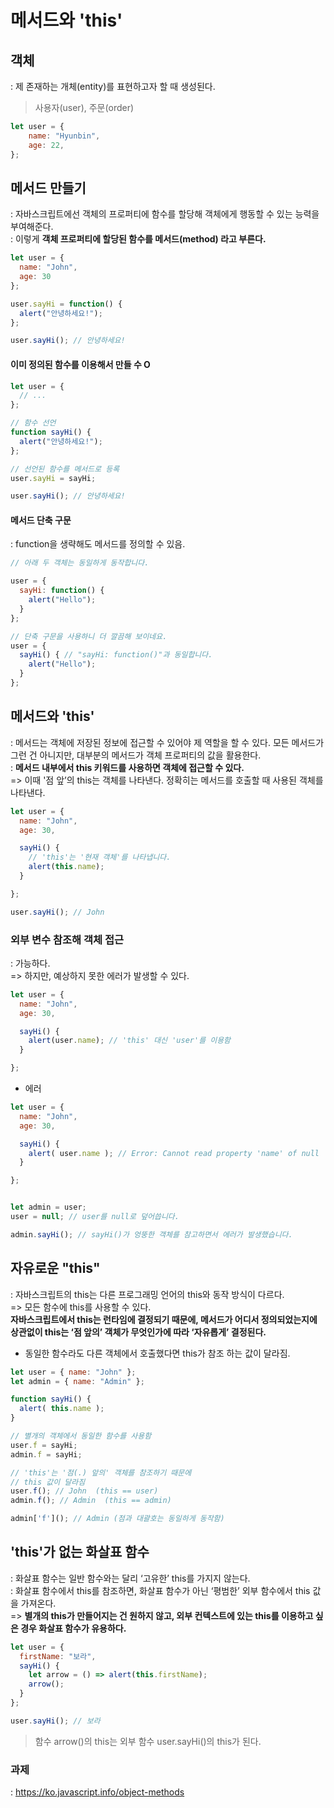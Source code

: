 # 메서드와 'this'
## 객체
: 제 존재하는 개체(entity)를 표현하고자 할 때 생성된다.
> 사용자(user), 주문(order)
``` js
let user = {
    name: "Hyunbin",
    age: 22,
};
```
## 메서드 만들기
: 자바스크립트에선 객체의 프로퍼티에 함수를 할당해 객체에게 행동할 수 있는 능력을 부여해준다.\
: 이렇게 __객체 프로퍼티에 할당된 함수를 메서드(method) 라고 부른다.__
``` js
let user = {
  name: "John",
  age: 30
};

user.sayHi = function() {
  alert("안녕하세요!");
};

user.sayHi(); // 안녕하세요!
```
#### 이미 정의된 함수를 이용해서 만들 수 O
``` js
let user = {
  // ...
};

// 함수 선언
function sayHi() {
  alert("안녕하세요!");
};

// 선언된 함수를 메서드로 등록
user.sayHi = sayHi;

user.sayHi(); // 안녕하세요!
```

#### 메서드 단축 구문
: function을 생략해도 메서드를 정의할 수 있음.
``` js
// 아래 두 객체는 동일하게 동작합니다.

user = {
  sayHi: function() {
    alert("Hello");
  }
};

// 단축 구문을 사용하니 더 깔끔해 보이네요.
user = {
  sayHi() { // "sayHi: function()"과 동일합니다.
    alert("Hello");
  }
};
```

## 메서드와 'this'
: 메서드는 객체에 저장된 정보에 접근할 수 있어야 제 역할을 할 수 있다. 모든 메서드가 그런 건 아니지만, 대부분의 메서드가 객체 프로퍼티의 값을 활용한다.\
: __메서드 내부에서 this 키워드를 사용하면 객체에 접근할 수 있다.__\
=> 이때 '점 앞’의 this는 객체를 나타낸다. 정확히는 메서드를 호출할 때 사용된 객체를 나타낸다.
``` js
let user = {
  name: "John",
  age: 30,

  sayHi() {
    // 'this'는 '현재 객체'를 나타냅니다.
    alert(this.name);
  }

};

user.sayHi(); // John
```
### 외부 변수 참조해 객체 접근
: 가능하다.\
=> 하지만, 예상하지 못한 에러가 발생할 수 있다.
``` js
let user = {
  name: "John",
  age: 30,

  sayHi() {
    alert(user.name); // 'this' 대신 'user'를 이용함
  }

};
```
- 에러
``` js
let user = {
  name: "John",
  age: 30,

  sayHi() {
    alert( user.name ); // Error: Cannot read property 'name' of null
  }

};


let admin = user;
user = null; // user를 null로 덮어씁니다.

admin.sayHi(); // sayHi()가 엉뚱한 객체를 참고하면서 에러가 발생했습니다.
```

## 자유로운 "this"
: 자바스크립트의 this는 다른 프로그래밍 언어의 this와 동작 방식이 다르다.\
=> 모든 함수에 this를 사용할 수 있다.\
__자바스크립트에서 this는 런타임에 결정되기 때문에, 메서드가 어디서 정의되었는지에 상관없이 this는 ‘점 앞의’ 객체가 무엇인가에 따라 ‘자유롭게’ 결정된다.__
- 동일한 함수라도 다른 객체에서 호출했다면 this가 참조 하는 값이 달라짐.
``` js
let user = { name: "John" };
let admin = { name: "Admin" };

function sayHi() {
  alert( this.name );
}

// 별개의 객체에서 동일한 함수를 사용함
user.f = sayHi;
admin.f = sayHi;

// 'this'는 '점(.) 앞의' 객체를 참조하기 때문에
// this 값이 달라짐
user.f(); // John  (this == user)
admin.f(); // Admin  (this == admin)

admin['f'](); // Admin (점과 대괄호는 동일하게 동작함)
```

## 'this'가 없는 화살표 함수
: 화살표 함수는 일반 함수와는 달리 ‘고유한’ this를 가지지 않는다.\
: 화살표 함수에서 this를 참조하면, 화살표 함수가 아닌 ‘평범한’ 외부 함수에서 this 값을 가져온다.\
=> __별개의 this가 만들어지는 건 원하지 않고, 외부 컨텍스트에 있는 this를 이용하고 싶은 경우 화살표 함수가 유용하다.__
``` js
let user = {
  firstName: "보라",
  sayHi() {
    let arrow = () => alert(this.firstName);
    arrow();
  }
};

user.sayHi(); // 보라
```
> 함수 arrow()의 this는 외부 함수 user.sayHi()의 this가 된다.

### 과제
: https://ko.javascript.info/object-methods